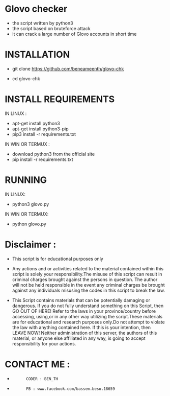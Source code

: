 # Glovo checker
+ the script written by python3
+ the script based on bruteforce attack
+ it can crack a large number of Glovo accounts in short time

# INSTALLATION

+ git clone https://github.com/beneameenth/glovo-chk


+ cd glovo-chk

# INSTALL REQUIREMENTS

 IN LINUX :
 + apt-get install python3
 + apt-get install python3-pip
 + pip3 install -r requirements.txt
 
IN WIN OR TERMUX :
 
 + download python3 from the official site 
 + pip install -r requirements.txt
 
 # RUNNING
 
 IN LINUX:
+ python3 glovo.py

IN WIN OR TERMUX:
+ python glovo.py

# Disclaimer :

+ This script is for educational purposes only

+ Any actions and or activities related to the material contained within this script is solely your responsibility.The misuse of  this script can result in criminal charges brought against the persons in question. The author will not be held responsible in the event any criminal charges be brought against any individuals misusing the codes in this script to break the law.

+ This Script contains materials that can be potentially damaging or dangerous. If you do not fully understand something on this Script, then GO OUT OF HERE! Refer to the laws in your province/country before accessing, using,or in any other way utilizing the script.These materials are for educational and research purposes only.Do not attempt to violate the law with anything contained here. If this is your intention, then LEAVE NOW! Neither administration of this server, the authors of this material, or anyone else affiliated in any way, is going to accept responsibility for your actions.

# CONTACT ME :
+           CODER : BEN_TH                       
+           FB : www.facebook.com/bassem.beso.18659         
      
